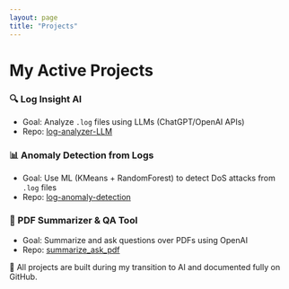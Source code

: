 ```yaml
---
layout: page
title: "Projects"
---
```


# My Active Projects

### 🔍 Log Insight AI
- Goal: Analyze `.log` files using LLMs (ChatGPT/OpenAI APIs)
- Repo: [log-analyzer-LLM](https://github.com/elbazhazem/log-analyzer-LLM)

### 📊 Anomaly Detection from Logs
- Goal: Use ML (KMeans + RandomForest) to detect DoS attacks from `.log` files
- Repo: [log-anomaly-detection](https://github.com/elbazhazem/log-anomaly-detection)

### 📄 PDF Summarizer & QA Tool
- Goal: Summarize and ask questions over PDFs using OpenAI
- Repo: [summarize_ask_pdf](https://github.com/elbazhazem/summarize_ask_pdf)

📌 All projects are built during my transition to AI and documented fully on GitHub.
